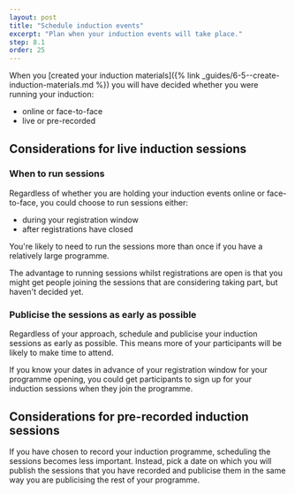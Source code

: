 ```yaml
---
layout: post
title: "Schedule induction events"
excerpt: "Plan when your induction events will take place."
step: 8.1
order: 25
---
```


When you [created your induction materials]({% link _guides/6-5--create-induction-materials.md %}) you will have decided whether you were running your induction:

- online or face-to-face
- live or pre-recorded

## Considerations for live induction sessions

### When to run sessions

Regardless of whether you are holding your induction events online or face-to-face, you could choose to run sessions either:

- during your registration window
- after registrations have closed

You're likely to need to run the sessions more than once if you have a relatively large programme.

The advantage to running sessions whilst registrations are open is that you might get people joining the sessions that are considering taking part, but haven't decided yet.

### Publicise the sessions as early as possible

Regardless of your approach, schedule and publicise your induction sessions as early as possible. This means more of your participants will be likely to make time to attend.

If you know your dates in advance of your registration window for your programme opening, you could get participants to sign up for your induction sessions when they join the programme.

## Considerations for pre-recorded induction sessions

If you have chosen to record your induction programme, scheduling the sessions becomes less important. Instead, pick a date on which you will publish the sessions that you have recorded and publicise them in the same way you are publicising the rest of your programme.